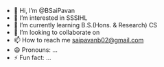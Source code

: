 - 👋 Hi, I’m @BSaiPavan
- 👀 I’m interested in SSSIHL
- 🌱 I’m currently learning B.S.(Hons. & Research) CS
- 💞️ I’m looking to collaborate on 
- 📫 How to reach me saipavanb02@gmail.com
- 😄 Pronouns: ...
- ⚡ Fun fact: ...

<!---
BSaiPavan/BSaiPavan is a ✨ special ✨ repository because its `README.md` (this file) appears on your GitHub profile.
You can click the Preview link to take a look at your changes.
--->

